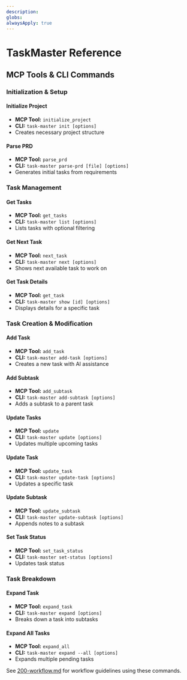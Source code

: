 ```yaml
---
description: 
globs: 
alwaysApply: true
---
```

# TaskMaster Reference

## MCP Tools & CLI Commands

### Initialization & Setup

#### Initialize Project
- **MCP Tool:** `initialize_project`
- **CLI:** `task-master init [options]`
- Creates necessary project structure

#### Parse PRD
- **MCP Tool:** `parse_prd`
- **CLI:** `task-master parse-prd [file] [options]`
- Generates initial tasks from requirements

### Task Management

#### Get Tasks
- **MCP Tool:** `get_tasks`
- **CLI:** `task-master list [options]`
- Lists tasks with optional filtering

#### Get Next Task
- **MCP Tool:** `next_task`
- **CLI:** `task-master next [options]`
- Shows next available task to work on

#### Get Task Details
- **MCP Tool:** `get_task`
- **CLI:** `task-master show [id] [options]`
- Displays details for a specific task

### Task Creation & Modification

#### Add Task
- **MCP Tool:** `add_task`
- **CLI:** `task-master add-task [options]`
- Creates a new task with AI assistance

#### Add Subtask
- **MCP Tool:** `add_subtask`
- **CLI:** `task-master add-subtask [options]`
- Adds a subtask to a parent task

#### Update Tasks
- **MCP Tool:** `update`
- **CLI:** `task-master update [options]`
- Updates multiple upcoming tasks

#### Update Task
- **MCP Tool:** `update_task`
- **CLI:** `task-master update-task [options]`
- Updates a specific task

#### Update Subtask
- **MCP Tool:** `update_subtask`
- **CLI:** `task-master update-subtask [options]`
- Appends notes to a subtask

#### Set Task Status
- **MCP Tool:** `set_task_status`
- **CLI:** `task-master set-status [options]`
- Updates task status

### Task Breakdown

#### Expand Task
- **MCP Tool:** `expand_task`
- **CLI:** `task-master expand [options]`
- Breaks down a task into subtasks

#### Expand All Tasks
- **MCP Tool:** `expand_all`
- **CLI:** `task-master expand --all [options]`
- Expands multiple pending tasks

See [200-workflow.md](mdc:.roo/rules/200-workflow.md) for workflow guidelines using these commands.
